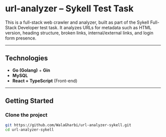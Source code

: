 # url-analyzer – Sykell Test Task

This is a full-stack web crawler and analyzer, built as part of the Sykell Full-Stack Developer test task. It analyzes URLs for metadata such as HTML version, heading structure, broken links, internal/external links, and login form presence.

---

## Technologies

- **Go (Golang)** + **Gin**
- **MySQL**
- **React + TypeScript** (Front-end)
---

## Getting Started

### Clone the project

```bash
git https://github.com/WalaGharbi/url-analyzer-sykell.git
cd url-analyzer-sykell
